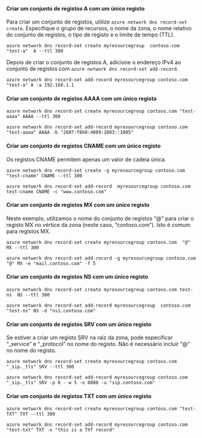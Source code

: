 #### Criar um conjunto de registos A com um único registo

Para criar um conjunto de registos, utilize `azure network dns record-set create`. Especifique o grupo de recursos, o nome da zona, o nome relativo do conjunto de registos, o tipo de registo e o limite de tempo (TTL).

    azure network dns record-set create myresourcegroup  contoso.com "test-a"  A --ttl 300

Depois de criar o conjunto de registos A, adicione o endereço IPv4 ao conjunto de registos com `azure network dns record-set add-record`.

    azure network dns record-set add-record myresourcegroup contoso.com "test-a" A -a 192.168.1.1

#### Criar um conjunto de registos AAAA com um único registo

    azure network dns record-set create myresourcegroup contoso.com "test-aaaa" AAAA --ttl 300

    azure network dns record-set add-record myresourcegroup contoso.com "test-aaaa" AAAA -b "2607:f8b0:4009:1803::1005"

#### Criar um conjunto de registos CNAME com um único registo

Os registos CNAME permitem apenas um valor de cadeia única.


    azure network dns record-set create -g myresourcegroup contoso.com  "test-cname" CNAME --ttl 300

    azure network dns record-set add-record  myresourcegroup contoso.com  test-cname CNAME -c "www.contoso.com"


#### Criar um conjunto de registos MX com um único registo

Neste exemplo, utilizamos o nome do conjunto de registos “@” para criar o registo MX no vértice da zona (neste caso, “contoso.com”). Isto é comum para registos MX.

    azure network dns record-set create myresourcegroup contoso.com  "@"  MX --ttl 300

    azure network dns record-set add-record -g myresourcegroup contoso.com  "@" MX -e "mail.contoso.com" -f 5


#### Criar um conjunto de registos NS com um único registo

    azure network dns record-set create myresourcegroup contoso.com test-ns  NS --ttl 300

    azure network dns record-set add-record myresourcegroup  contoso.com  "test-ns" NS -d "ns1.contoso.com"

#### Criar um conjunto de registos SRV com um único registo

Se estiver a criar um registo SRV na raiz da zona, pode especificar “_service” e “_protocol” no nome do registo. Não é necessário incluir “@” no nome do registo.


    azure network dns record-set create myresourcegroup contoso.com "_sip._tls" SRV --ttl 300

    azure network dns record-set add-record myresourcegroup contoso.com  "_sip._tls" SRV -p 0 - w 5 -o 8080 -u "sip.contoso.com"

#### Criar um conjunto de registos TXT com um único registo

    azure network dns record-set create myresourcegroup contoso.com "test-TXT" TXT --ttl 300

    azure network dns record-set add-record myresourcegroup contoso.com "test-txt" TXT -x "this is a TXT record"



<!--HONumber=Jun16_HO2-->


